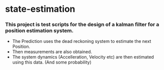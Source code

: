 # state-estimation

### This project is test scripts for the design of a kalman filter for a position estimation system. 
- The Prediction uses the dead reckoning system to estimate the next Position.
- Then measurements are also obtained.
- The system dynamics (Accelleration, Velocity etc) are then estimated using this data. (And some probability)

###
